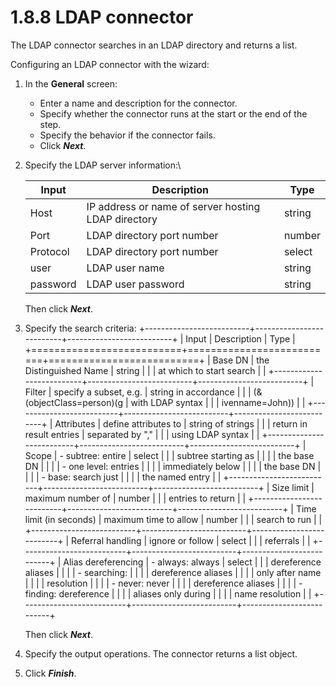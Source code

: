 
1.8.8 LDAP connector
====================

The LDAP connector searches in an LDAP directory and returns a list.

Configuring an LDAP connector with the wizard:

1.  In the **General** screen:
    -   Enter a name and description for the connector.
    -   Specify whether the connector runs at the start or the end of the step.
    -   Specify the behavior if the connector fails.
    -   Click ***Next***.

2.  Specify the LDAP server information:\

    | Input    | Description                                         | Type   |
    |----------|-----------------------------------------------------|--------|
    | Host     | IP address or name of server hosting LDAP directory | string |
    | Port     | LDAP directory port number                          | number |
    | Protocol | LDAP directory port number                          | select |
    | user     | LDAP user name                                      | string |
    | password | LDAP user password                                  | string |

    Then click ***Next***.

3.  Specify the search criteria:
    +--------------------------+--------------------------+--------------------------+
    | Input                    | Description              | Type                     |
    +==========================+==========================+==========================+
    | Base DN                  | the Distinguished Name   | string                   |
    |                          | at which to start search |                          |
    +--------------------------+--------------------------+--------------------------+
    | Filter                   | specify a subset, e.g.   | string in accordance     |
    |                          | (&(objectClass=person)(g | with LDAP syntax         |
    |                          | ivenname=John))          |                          |
    +--------------------------+--------------------------+--------------------------+
    | Attributes               | define attributes to     | string of strings        |
    |                          | return in result entries | separated by ","         |
    |                          | using LDAP syntax        |                          |
    +--------------------------+--------------------------+--------------------------+
    | Scope                    | -   subtree: entire      | select                   |
    |                          |     subtree starting as  |                          |
    |                          |     the base DN          |                          |
    |                          | -   one level: entries   |                          |
    |                          |     immediately below    |                          |
    |                          |     the base DN          |                          |
    |                          | -   base: search just    |                          |
    |                          |     the named entry      |                          |
    +--------------------------+--------------------------+--------------------------+
    | Size limit               | maximum number of        | number                   |
    |                          | entries to return        |                          |
    +--------------------------+--------------------------+--------------------------+
    | Time limit (in seconds)  | maximum time to allow    | number                   |
    |                          | search to run            |                          |
    +--------------------------+--------------------------+--------------------------+
    | Referral handling        | ignore or follow         | select                   |
    |                          | referrals                |                          |
    +--------------------------+--------------------------+--------------------------+
    | Alias dereferencing      | -   always: always       | select                   |
    |                          |     dereference aliases  |                          |
    |                          | -   searching:           |                          |
    |                          |     dereference aliases  |                          |
    |                          |     only after name      |                          |
    |                          |     resolution           |                          |
    |                          | -   never: never         |                          |
    |                          |     dereference aliases  |                          |
    |                          | -   finding: dereference |                          |
    |                          |     aliases only during  |                          |
    |                          |     name resolution      |                          |
    +--------------------------+--------------------------+--------------------------+

    Then click ***Next***.
4.  Specify the output operations. The connector returns a list object.
5.  Click ***Finish***.

